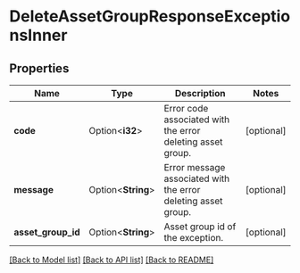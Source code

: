 # DeleteAssetGroupResponseExceptionsInner

## Properties

Name | Type | Description | Notes
------------ | ------------- | ------------- | -------------
**code** | Option<**i32**> | Error code associated with the error deleting asset group. | [optional]
**message** | Option<**String**> | Error message associated with the error deleting asset group. | [optional]
**asset_group_id** | Option<**String**> | Asset group id of the exception. | [optional]

[[Back to Model list]](../README.md#documentation-for-models) [[Back to API list]](../README.md#documentation-for-api-endpoints) [[Back to README]](../README.md)


